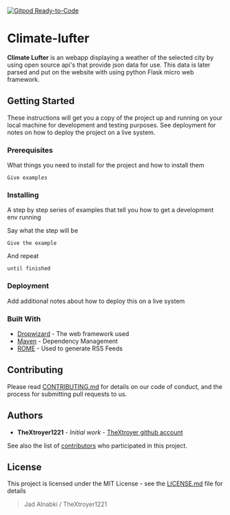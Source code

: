 [![Gitpod Ready-to-Code](https://img.shields.io/badge/Gitpod-Ready--to--Code-blue?logo=gitpod)](https://gitpod.io/#https://github.com/theXtroyer1221/Climate-luft) 

# Climate-lufter

**Climate Lufter** is an webapp displaying a weather of the selected city by using open source api's that provide json data for use. 
This data is later parsed and put on the website with using python Flask micro web framework.


## Getting Started

These instructions will get you a copy of the project up and running on your local machine for development and testing purposes. See deployment for notes on how to deploy the project on a live system.

### Prerequisites

What things you need to install for the project and how to install them

```
Give examples
```

### Installing

A step by step series of examples that tell you how to get a development env running

Say what the step will be

```
Give the example
```

And repeat

```
until finished
```

### Deployment

Add additional notes about how to deploy this on a live system

### Built With

* [Dropwizard](http://www.dropwizard.io/1.0.2/docs/) - The web framework used
* [Maven](https://maven.apache.org/) - Dependency Management
* [ROME](https://rometools.github.io/rome/) - Used to generate RSS Feeds

## Contributing

Please read [CONTRIBUTING.md](https://github.com/theXtroyer1221/Climate-luft/blob/master/CONTRIBUTING.md) for details on our code of conduct, and the process for submitting pull requests to us.

## Authors

* **TheXtroyer1221** - *Initial work* - [TheXtroyer github account](https://github.com/tgeXtroyer1221)

See also the list of [contributors](https://github.com/theXtroyer1221/Climate-luft/graphs/contributors) who participated in this project.

## License

This project is licensed under the MIT License - see the [LICENSE.md](LICENSE.md) file for details

> Jad Alnabki / TheXtroyer1221
